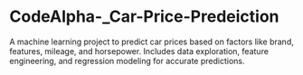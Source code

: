 # CodeAlpha-_Car-Price-Predeiction
 A machine learning project to predict car prices based on factors like brand, features, mileage, and horsepower. Includes data exploration, feature engineering, and regression modeling for accurate predictions.
